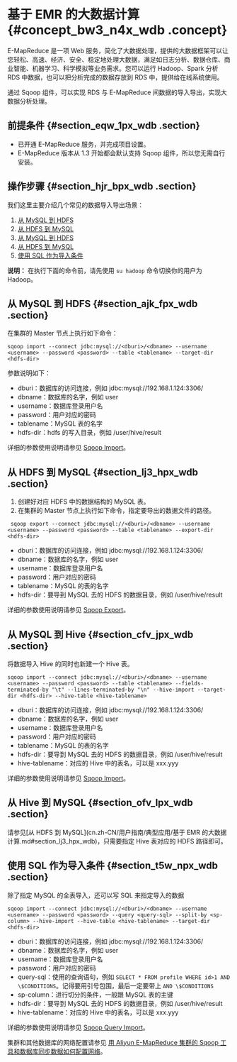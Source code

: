 # 基于 EMR 的大数据计算 {#concept_bw3_n4x_wdb .concept}

E-MapReduce 是一项 Web 服务，简化了大数据处理，提供的大数据框架可以让您轻松、高速、经济、安全、稳定地处理大数据，满足如日志分析、数据仓库、商业智能、机器学习、科学模拟等业务需求。您可以运行 Hadoop、Spark 分析 RDS 中数据，也可以把分析完成的数据存放到 RDS 中，提供给在线系统使用。

通过 Sqoop 组件，可以实现 RDS 与 E-MapReduce 间数据的导入导出，实现大数据分析处理。

## 前提条件 {#section_eqw_1px_wdb .section}

-   已开通 E-MapReduce 服务，并完成项目设置。
-   E-MapReduce 版本从 1.3 开始都会默认支持 Sqoop 组件，所以您无需自行安装。

## 操作步骤 {#section_hjr_bpx_wdb .section}

我们这里主要介绍几个常见的数据导入导出场景：

1.  [从 MySQL 到 HDFS](#section_ajk_fpx_wdb)
2.  [从 HDFS 到 MySQL](#section_lj3_hpx_wdb)
3.  [从 MySQL 到 HDFS](#section_ajk_fpx_wdb)
4.  [从 HDFS 到 MySQL](#section_lj3_hpx_wdb)
5.  [使用 SQL 作为导入条件](#section_t5w_npx_wdb)

**说明：** 在执行下面的命令前，请先使用 `su hadoop` 命令切换你的用户为 Hadoop。

## 从 MySQL 到 HDFS {#section_ajk_fpx_wdb .section}

在集群的 Master 节点上执行如下命令：

```
sqoop import --connect jdbc:mysql://<dburi>/<dbname> --username <username> --password <password> --table <tablename> --target-dir <hdfs-dir>
```

参数说明如下：

-   dburi：数据库的访问连接，例如 jdbc:mysql://192.168.1.124:3306/
-   dbname：数据库的名字，例如 user
-   username：数据库登录用户名
-   password：用户对应的密码
-   tablename：MySQL 表的名字
-   hdfs-dir：hdfs 的写入目录，例如 /user/hive/result

详细的参数使用说明请参见 [Sqoop Import](http://sqoop.apache.org/docs/1.4.6/SqoopUserGuide.html?spm=a2c4g.11186623.2.9.6WqAfQ#_syntax)。

## 从 HDFS 到 MySQL {#section_lj3_hpx_wdb .section}

1.  创建好对应 HDFS 中的数据结构的 MySQL 表。
2.  在集群的 Master 节点上执行如下命令，指定要导出的数据文件的路径。

```
 sqoop export --connect jdbc:mysql://<dburi>/<dbname> --username <username> --password <password> --table <tablename> --export-dir <hdfs-dir>
```

-   dburi：数据库的访问连接，例如 jdbc:mysql://192.168.1.124:3306/
-   dbname：数据库的名字，例如 user
-   username：数据库登录用户名
-   password：用户对应的密码
-   tablename：MySQL 的表的名字
-   hdfs-dir：要导到 MySQL 去的 HDFS 的数据目录，例如 /user/hive/result

详细的参数使用说明请参见 [Sqoop Export](http://sqoop.apache.org/docs/1.4.6/SqoopUserGuide.html?spm=a2c4g.11186623.2.10.6WqAfQ#_syntax_4)。

## 从 MySQL 到 Hive {#section_cfv_jpx_wdb .section}

将数据导入 Hive 的同时也新建一个 Hive 表。

```
sqoop import --connect jdbc:mysql://<dburi>/<dbname> --username <username> --password <password> --table <tablename> --fields-terminated-by "\t" --lines-terminated-by "\n" --hive-import --target-dir <hdfs-dir> --hive-table <hive-tablename>
```

-   dburi：数据库的访问连接，例如 jdbc:mysql://192.168.1.124:3306/
-   dbname：数据库的名字，例如 user
-   username：数据库登录用户名
-   password：用户对应的密码
-   tablename：MySQL 的表的名字
-   hdfs-dir：要导到 MySQL 去的 HDFS 的数据目录，例如 /user/hive/result
-   hive-tablename：对应的 Hive 中的表名，可以是 xxx.yyy

详细的参数使用说明请参见 [Sqoop Import](http://sqoop.apache.org/docs/1.4.6/SqoopUserGuide.html?spm=a2c4g.11186623.2.11.6WqAfQ#_syntax)。

## 从 Hive 到 MySQL {#section_ofv_lpx_wdb .section}

请参见[从 HDFS 到 MySQL](cn.zh-CN/用户指南/典型应用/基于 EMR 的大数据计算.md#section_lj3_hpx_wdb)，只需要指定 Hive 表对应的 HDFS 路径即可。

## 使用 SQL 作为导入条件 {#section_t5w_npx_wdb .section}

除了指定 MySQL 的全表导入，还可以写 SQL 来指定导入的数据

```
sqoop import --connect jdbc:mysql://<dburi>/<dbname> --username <username> --password <password> --query <query-sql> --split-by <sp-column> --hive-import --hive-table <hive-tablename> --target-dir <hdfs-dir>
```

-   dburi：数据库的访问连接，例如 jdbc:mysql://192.168.1.124:3306/
-   dbname：数据库的名字，例如 user
-   username：数据库登录用户名
-   password：用户对应的密码
-   query-sql：使用的查询语句，例如 `SELECT * FROM profile WHERE id>1 AND \$CONDITIONS`。记得要用引号包围，最后一定要带上 `AND \$CONDITIONS`
-   sp-column：进行切分的条件，一般跟 MySQL 表的主键
-   hdfs-dir：要导到 MySQL 去的 HDFS 的数据目录，例如 /user/hive/result
-   hive-tablename：对应的 Hive 中的表名，可以是 xxx.yyy

详细的参数使用说明请参见 [Sqoop Query Import](http://sqoop.apache.org/docs/1.4.6/SqoopUserGuide.html?spm=a2c4g.11186623.2.13.6WqAfQ#_free_form_query_imports)。

集群和其他数据库的网络配置请参见 [用 Aliyun E-MapReduce 集群的 Sqoop 工具和数据库同步数据如何配置网络](https://yq.aliyun.com/articles/43799?spm=a2c4g.11186623.2.14.6WqAfQ)。

